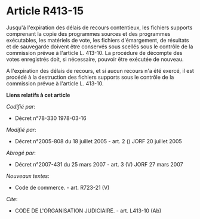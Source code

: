 # Article R413-15

Jusqu'à l'expiration des délais de recours contentieux, les fichiers supports comprenant la copie des programmes sources et
des programmes exécutables, les matériels de vote, les fichiers d'émargement, de résultats et de sauvegarde doivent être
conservés sous scellés sous le contrôle de la commission prévue à l'article L. 413-10. La procédure de décompte des votes
enregistrés doit, si nécessaire, pouvoir être exécutée de nouveau.

A l'expiration des délais de recours, et si aucun recours n'a été exercé, il est procédé à la destruction des fichiers
supports sous le contrôle de la commission prévue à l'article L. 413-10.

**Liens relatifs à cet article**

_Codifié par_:

  - Décret n°78-330 1978-03-16

_Modifié par_:

  - Décret n°2005-808 du 18 juillet 2005 - art. 2 () JORF 20 juillet 2005

_Abrogé par_:

  - Décret n°2007-431 du 25 mars 2007 - art. 3 (V) JORF 27 mars 2007

_Nouveaux textes_:

  - Code de commerce. - art. R723-21 (V)

_Cite_:

  - CODE DE L'ORGANISATION JUDICIAIRE. - art. L413-10 (Ab)
